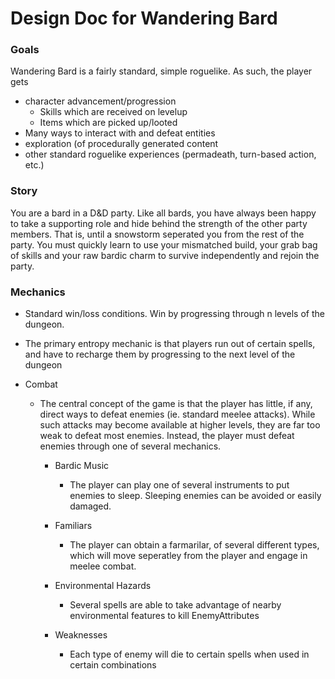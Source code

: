 # Design Doc for Wandering Bard

### Goals

Wandering Bard is a fairly standard, simple roguelike. As such, the player gets

* character advancement/progression
  * Skills which are received on levelup
  * Items which are picked up/looted
* Many ways to interact with and defeat entities
* exploration (of procedurally generated content
* other standard roguelike experiences (permadeath, turn-based action, etc.)

### Story

You are a bard in a D&D party. Like all bards, you have always been happy to take a supporting role and hide behind the strength of the other party members. That is, until a snowstorm seperated you from the rest of the party. You must quickly learn to use your mismatched build, your grab bag of skills and your raw bardic charm to survive independently and rejoin the party.

### Mechanics

* Standard win/loss conditions. Win by progressing through n levels of the dungeon.

* The primary entropy mechanic is that players run out of certain spells, and have to recharge them by progressing to the next level of the dungeon

* Combat

  * The central concept of the game is that the player has little, if any, direct ways to defeat enemies (ie. standard meelee attacks). While such attacks may become available at higher levels, they are far too weak to defeat most enemies. Instead, the player must defeat enemies through one of several mechanics.

    * Bardic Music

      * The player can play one of several instruments to put enemies to sleep. Sleeping enemies can be avoided or easily damaged.

    * Familiars

      * The player can obtain a farmarilar, of several different types, which will move seperatley from the player and engage in meelee combat.

    * Environmental Hazards

      * Several spells are able to take advantage of nearby environmental features to kill EnemyAttributes

    * Weaknesses

      * Each type of enemy will die to certain spells when used in certain combinations
